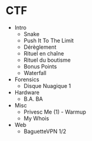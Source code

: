 # CTF
* Intro
  * Snake
  * Push It To The Limit
  * Dérèglement
  * Rituel en chaîne
  * Rituel du boutisme
  * Bonus Points
  * Waterfall
* Forensics
  * Disque Nuagique 1
* Hardware
  * B.A. BA   
* Misc
  * Privesc Me (1) - Warmup
  * My Whois
* Web
  * BaguetteVPN 1/2
